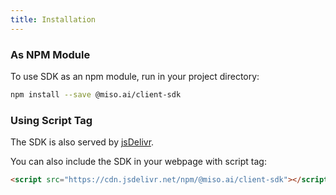 ```yaml
---
title: Installation
---
```


### As NPM Module
To use SDK as an npm module, run in your project directory:
```bash
npm install --save @miso.ai/client-sdk
```

### Using Script Tag
The SDK is also served by [jsDelivr](https://www.jsdelivr.com/package/npm/@miso.ai/client-sdk).

You can also include the SDK in your webpage with script tag:
```html
<script src="https://cdn.jsdelivr.net/npm/@miso.ai/client-sdk"></script>
```
